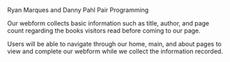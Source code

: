 Ryan Marques and Danny Pahl Pair Programming

Our webform collects basic information such as title, author, and page count regarding the books visitors read before coming to our page.

Users will be able to navigate through our home, main, and about pages to view and complete our webform while we collect the information recorded. 
